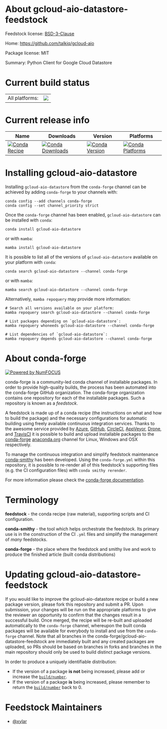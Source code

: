 About gcloud-aio-datastore-feedstock
====================================

Feedstock license: [BSD-3-Clause](https://github.com/conda-forge/gcloud-aio-datastore-feedstock/blob/main/LICENSE.txt)

Home: https://github.com/talkiq/gcloud-aio

Package license: MIT

Summary: Python Client for Google Cloud Datastore

Current build status
====================


<table><tr><td>All platforms:</td>
    <td>
      <a href="https://dev.azure.com/conda-forge/feedstock-builds/_build/latest?definitionId=18060&branchName=main">
        <img src="https://dev.azure.com/conda-forge/feedstock-builds/_apis/build/status/gcloud-aio-datastore-feedstock?branchName=main">
      </a>
    </td>
  </tr>
</table>

Current release info
====================

| Name | Downloads | Version | Platforms |
| --- | --- | --- | --- |
| [![Conda Recipe](https://img.shields.io/badge/recipe-gcloud--aio--datastore-green.svg)](https://anaconda.org/conda-forge/gcloud-aio-datastore) | [![Conda Downloads](https://img.shields.io/conda/dn/conda-forge/gcloud-aio-datastore.svg)](https://anaconda.org/conda-forge/gcloud-aio-datastore) | [![Conda Version](https://img.shields.io/conda/vn/conda-forge/gcloud-aio-datastore.svg)](https://anaconda.org/conda-forge/gcloud-aio-datastore) | [![Conda Platforms](https://img.shields.io/conda/pn/conda-forge/gcloud-aio-datastore.svg)](https://anaconda.org/conda-forge/gcloud-aio-datastore) |

Installing gcloud-aio-datastore
===============================

Installing `gcloud-aio-datastore` from the `conda-forge` channel can be achieved by adding `conda-forge` to your channels with:

```
conda config --add channels conda-forge
conda config --set channel_priority strict
```

Once the `conda-forge` channel has been enabled, `gcloud-aio-datastore` can be installed with `conda`:

```
conda install gcloud-aio-datastore
```

or with `mamba`:

```
mamba install gcloud-aio-datastore
```

It is possible to list all of the versions of `gcloud-aio-datastore` available on your platform with `conda`:

```
conda search gcloud-aio-datastore --channel conda-forge
```

or with `mamba`:

```
mamba search gcloud-aio-datastore --channel conda-forge
```

Alternatively, `mamba repoquery` may provide more information:

```
# Search all versions available on your platform:
mamba repoquery search gcloud-aio-datastore --channel conda-forge

# List packages depending on `gcloud-aio-datastore`:
mamba repoquery whoneeds gcloud-aio-datastore --channel conda-forge

# List dependencies of `gcloud-aio-datastore`:
mamba repoquery depends gcloud-aio-datastore --channel conda-forge
```


About conda-forge
=================

[![Powered by
NumFOCUS](https://img.shields.io/badge/powered%20by-NumFOCUS-orange.svg?style=flat&colorA=E1523D&colorB=007D8A)](https://numfocus.org)

conda-forge is a community-led conda channel of installable packages.
In order to provide high-quality builds, the process has been automated into the
conda-forge GitHub organization. The conda-forge organization contains one repository
for each of the installable packages. Such a repository is known as a *feedstock*.

A feedstock is made up of a conda recipe (the instructions on what and how to build
the package) and the necessary configurations for automatic building using freely
available continuous integration services. Thanks to the awesome service provided by
[Azure](https://azure.microsoft.com/en-us/services/devops/), [GitHub](https://github.com/),
[CircleCI](https://circleci.com/), [AppVeyor](https://www.appveyor.com/),
[Drone](https://cloud.drone.io/welcome), and [TravisCI](https://travis-ci.com/)
it is possible to build and upload installable packages to the
[conda-forge](https://anaconda.org/conda-forge) [anaconda.org](https://anaconda.org/)
channel for Linux, Windows and OSX respectively.

To manage the continuous integration and simplify feedstock maintenance
[conda-smithy](https://github.com/conda-forge/conda-smithy) has been developed.
Using the ``conda-forge.yml`` within this repository, it is possible to re-render all of
this feedstock's supporting files (e.g. the CI configuration files) with ``conda smithy rerender``.

For more information please check the [conda-forge documentation](https://conda-forge.org/docs/).

Terminology
===========

**feedstock** - the conda recipe (raw material), supporting scripts and CI configuration.

**conda-smithy** - the tool which helps orchestrate the feedstock.
                   Its primary use is in the construction of the CI ``.yml`` files
                   and simplify the management of *many* feedstocks.

**conda-forge** - the place where the feedstock and smithy live and work to
                  produce the finished article (built conda distributions)


Updating gcloud-aio-datastore-feedstock
=======================================

If you would like to improve the gcloud-aio-datastore recipe or build a new
package version, please fork this repository and submit a PR. Upon submission,
your changes will be run on the appropriate platforms to give the reviewer an
opportunity to confirm that the changes result in a successful build. Once
merged, the recipe will be re-built and uploaded automatically to the
`conda-forge` channel, whereupon the built conda packages will be available for
everybody to install and use from the `conda-forge` channel.
Note that all branches in the conda-forge/gcloud-aio-datastore-feedstock are
immediately built and any created packages are uploaded, so PRs should be based
on branches in forks and branches in the main repository should only be used to
build distinct package versions.

In order to produce a uniquely identifiable distribution:
 * If the version of a package **is not** being increased, please add or increase
   the [``build/number``](https://docs.conda.io/projects/conda-build/en/latest/resources/define-metadata.html#build-number-and-string).
 * If the version of a package **is** being increased, please remember to return
   the [``build/number``](https://docs.conda.io/projects/conda-build/en/latest/resources/define-metadata.html#build-number-and-string)
   back to 0.

Feedstock Maintainers
=====================

* [@xylar](https://github.com/xylar/)

